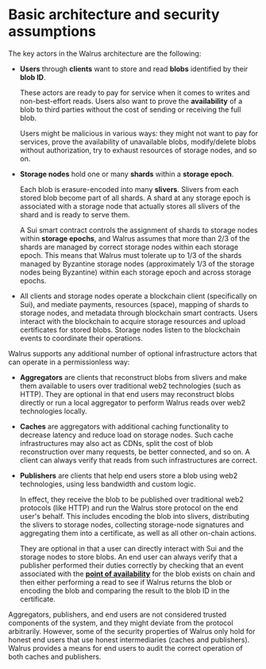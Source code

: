 # Basic architecture and security assumptions

The key actors in the Walrus architecture are the following:

- **Users** through **clients** want to store and read **blobs** identified by their **blob ID**.

  These actors are ready to pay for service
  when it comes to writes and non-best-effort reads. Users also want to prove
  the **availability** of a blob to third parties without the cost of sending or receiving the full
  blob.

  Users might be malicious in various ways: they might not want to pay for services, prove the
  availability of unavailable blobs, modify/delete blobs without authorization, try to
  exhaust resources of storage nodes, and so on.

- **Storage nodes** hold one or many **shards** within a **storage epoch**.

  Each blob is erasure-encoded into many **slivers**. Slivers from each stored blob become part
  of all shards. A shard at any storage epoch is associated with a storage node that actually stores
  all slivers of the shard and is ready to serve them.

  A Sui smart contract controls the assignment of shards to storage nodes within
  **storage epochs**, and Walrus assumes that more than 2/3 of the
  shards are managed by correct storage nodes within each storage epoch. This means that Walrus must
  tolerate up to 1/3 of the shards managed by Byzantine storage nodes (approximately 1/3 of the
  storage nodes being Byzantine) within each storage epoch and across storage epochs.

- All clients and storage nodes operate a blockchain client (specifically on Sui), and mediate
  payments, resources (space), mapping of shards to storage nodes, and metadata through blockchain
  smart contracts. Users interact with the blockchain to acquire storage resources and upload
  certificates for stored blobs. Storage nodes listen to the blockchain events to coordinate
  their operations.

Walrus supports any additional number of optional infrastructure actors that can operate in a
permissionless way:

- **Aggregators** are clients that reconstruct blobs from slivers and make them available to users
  over traditional web2 technologies (such as HTTP). They are optional in that end users may
  reconstruct blobs directly or run a local aggregator to perform Walrus reads over web2
  technologies locally.

- **Caches** are aggregators with additional caching functionality to decrease latency and reduce
  load on storage nodes. Such cache infrastructures may also act as CDNs, split the cost of blob
  reconstruction over many requests, be better connected, and so on. A client can always verify that
  reads from such infrastructures are correct.

- **Publishers** are clients that help end users store a blob using web2 technologies,
  using less bandwidth and custom logic.

  In effect, they receive the blob to be published over traditional web2 protocols (like HTTP) and
  run the Walrus store protocol on the end user's behalf. This includes encoding the blob into
  slivers, distributing the slivers to storage nodes, collecting storage-node signatures and
  aggregating them into a certificate, as well as all other on-chain actions.

  They are optional in that a user can directly interact with Sui and
  the storage nodes to store blobs. An end user can always verify that a publisher
  performed their duties correctly by checking that an event associated with the
  **[point of availability](./properties.md)** for the blob exists on chain
  and then either performing a read to see if Walrus returns the blob or encoding the blob
  and comparing the result to the blob ID in the certificate.

Aggregators, publishers, and end users are not considered trusted components of the system, and they
might deviate from the protocol arbitrarily. However, some of the security properties of Walrus only
hold for honest end users that use honest intermediaries (caches and publishers). Walrus provides a
means for end users to audit the correct operation of both caches and publishers.
